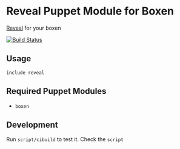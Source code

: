 # Reveal Puppet Module for Boxen

[Reveal](http://revealapp.com) for your boxen

[![Build Status](https://travis-ci.org/marciok/puppet-reveal.svg?branch=master)](https://travis-ci.org/marciok/puppet-reveal)

## Usage

```puppet
include reveal
```

## Required Puppet Modules

* `boxen`

## Development
Run `script/cibuild` to test it. Check the `script`
